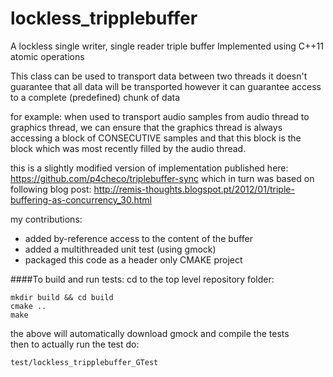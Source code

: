 lockless_tripplebuffer
=================

A lockless single writer, single reader triple buffer
Implemented using C++11 atomic operations

This class can be used to transport data between two threads
it doesn't guarantee that all data will be transported
however it can guarantee access to a complete (predefined) chunk of data

for example: when used to transport audio samples from audio thread to graphics
thread, we can ensure that the graphics thread is always accessing a block
of CONSECUTIVE samples and that this block is the block which was most recently
filled by the audio thread.

this is a slightly modified version of implementation published here:
https://github.com/p4checo/triplebuffer-sync
which in turn was based on following blog post:
http://remis-thoughts.blogspot.pt/2012/01/triple-buffering-as-concurrency_30.html

my contributions:
+ added by-reference access to the content of the buffer
+ added a multithreaded unit test (using gmock)
+ packaged this code as a header only CMAKE project


####To build and run tests:
cd to the top level repository folder:  
```
mkdir build && cd build  
cmake ..  
make
```

the above will automatically download gmock and compile the tests  
then to actually run the test do:
```
test/lockless_tripplebuffer_GTest
```

